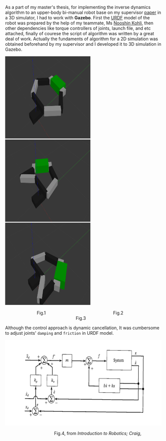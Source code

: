 As a part of my master's thesis, for implementing the inverse dynamics algorithm to an upper-body bi-manual robot base on my supervisor [paper](https://www.researchgate.net/publication/320330613_Inverse_Dynamics_Control_of_Bimanual_Object_Manipulation_Using_Orthogonal_Decomposition_An_Analytic_Approach) in a 3D simulator, I had to work with __Gazebo__. First the [URDF](http://wiki.ros.org/urdf) model of the robot was prepared by the help of my teammate, Ms [Nooshin Kohli](https://github.com/nooshin-kohli), then other dependencies like torque controllers of joints, launch file, and etc attached, finally of courese the script of algorithm was written by a great deal of work. Actually the fundaments of algorithm for a 2D simulation was obtained beforehand by my supervisor and I developed it to 3D simulation in Gazebo.

<p>
  <img style="text-align:left;" width="275" height="265" src="/img/6dof_bimanual_manipulation/bimanual_1.png" alt="Logo">
  <img style="text-align:center;" width="275" height="265" src="/img/6dof_bimanual_manipulation/bimanual_2.png" alt="Logo">
  <img style="text-align:right;" width="275" height="265" src="/img/6dof_bimanual_manipulation/bimanual_3.png" alt="Logo">
  <figcaption>
    &emsp;&emsp;&emsp;&emsp;&emsp;&emsp;&emsp; Fig.1
    &emsp;&emsp;&emsp;&emsp;&emsp;&emsp;&emsp;&emsp;&emsp;&emsp;&emsp;&emsp;&emsp;&emsp;&emsp; Fig.2
    &emsp;&emsp;&emsp;&emsp;&emsp;&emsp;&emsp;&emsp;&emsp;&emsp;&emsp;&emsp;&emsp;&emsp;&emsp;&emsp; Fig.3 
  </figcaption>
</p>

Although the control approach is dynamic cancellation, It was cumbersome to adjust joints' `damping` and `friction` in URDF model.

<p>
  <img style="text-align:center;" width="663" height="275" src="/img/6dof_bimanual_manipulation/control_system.png" alt="Logo">
  <figcaption>
    &emsp;&emsp;&emsp;&emsp;&emsp;&emsp;&emsp;&emsp;&emsp;&emsp;&emsp; Fig.4, from <i>Introduction to Robotics; Craig</i>, 
  </figcaption>
</p>



